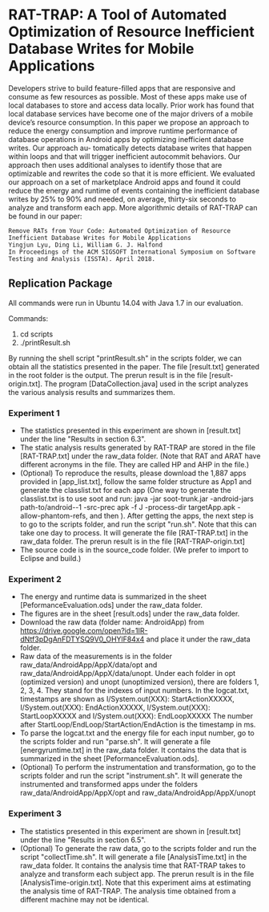 # RAT-TRAP: A Tool of Automated Optimization of Resource Inefficient Database Writes for Mobile Applications

Developers strive to build feature-filled apps that are responsive and consume as few resources as possible. Most of these apps make use of local databases to store and access data locally. Prior work has found that local database services have become one of the major drivers of a mobile device’s resource consumption. In this paper we propose an approach to reduce the energy consumption and improve runtime performance of database operations in Android apps by optimizing inefficient database writes. Our approach au- tomatically detects database writes that happen within loops and that will trigger inefficient autocommit behaviors. Our approach then uses additional analyses to identify those that are optimizable and rewrites the code so that it is more efficient. We evaluated our approach on a set of marketplace Android apps and found it could reduce the energy and runtime of events containing the inefficient database writes by 25% to 90% and needed, on average, thirty-six seconds to analyze and transform each app. More algorithmic details of RAT-TRAP can be found in our paper:

```
Remove RATs from Your Code: Automated Optimization of Resource Inefficient Database Writes for Mobile Applications
Yingjun Lyu, Ding Li, William G. J. Halfond
In Proceedings of the ACM SIGSOFT International Symposium on Software Testing and Analysis (ISSTA). April 2018.
```

## Replication Package
All commands were run in Ubuntu 14.04 with Java 1.7 in our evaluation.

Commands: 
1. cd scripts
2. ./printResult.sh

By running the shell script "printResult.sh" in the scripts folder, we can obtain all the statistics presented in the paper. The file [result.txt] generated in the root folder is the output.
The prerun result is in the file [result-origin.txt]. The program [DataCollection.java] used in the script analyzes the various analysis results and summarizes them.

### Experiment 1
- The statistics presented in this experiment are shown in [result.txt] under the line "Results in section 6.3". 
- The static analysis results generated by RAT-TRAP are stored in the file [RAT-TRAP.txt] under the raw_data folder. (Note that RAT and ARAT have different acronyms in the file. They are called HP and AHP in the file.)
- (Optional) To reproduce the results, please download the 1,887 apps provided in [app_list.txt], follow the same folder structure as App1 and generate the classlist.txt for each app (One way to generate the classlist.txt is to use soot and run: java -jar soot-trunk.jar -android-jars path-to/android--1 -src-prec apk -f J -process-dir targetApp.apk -allow-phantom-refs, and then ).
After getting the apps, the next step is to go to the scripts folder, and run the script "run.sh". Note that this can take one day to process. It will generate the file [RAT-TRAP.txt] in the raw_data folder. The prerun result is in the file [RAT-TRAP-origin.txt]
- The source code is in the source_code folder. (We prefer to import to Eclipse and build.)


### Experiment 2
- The energy and runtime data is summarized in the sheet [PeformanceEvaluation.ods] under the raw_data folder.
- The figures are in the sheet [result.ods] under the raw_data folder.
- Download the raw data (folder name: AndroidApp) from https://drive.google.com/open?id=1IR-dNtf3pDgAnFDTYSQ9V0_OHYlF84x4 and place it under the raw_data folder.
- Raw data of the measurements is in the folder raw_data/AndroidApp/AppX/data/opt and raw_data/AndroidApp/AppX/data/unopt. Under each folder in opt (optimized version) and unopt (unoptimized version), there are folders 1, 2, 3, 4. They stand for the indexes of input numbers. 
In the logcat.txt, timestamps are shown as I/System.out(XXX): StartActionXXXXX, I/System.out(XXX): EndActionXXXXX, I/System.out(XXX): StartLoopXXXXX and I/System.out(XXX): EndLoopXXXXX
The number after StartLoop/EndLoop/StartAction/EndAction is the timestamp in ms.
- To parse the logcat.txt and the energy file for each input number, go to the scripts folder and run "parse.sh". It will generate a file [energyruntime.txt] in the raw_data folder. It contains the data that is summarized in the sheet [PeformanceEvaluation.ods].
- (Optional) To perform the instrumentation and transformation, go to the scripts folder and run the script "instrument.sh". It will generate the instrumented and transformed apps under the folders 
raw_data/AndroidApp/AppX/opt and raw_data/AndroidApp/AppX/unopt

### Experiment 3
- The statistics presented in this experiment are shown in [result.txt] under the line "Results in section 6.5". 
- (Optional) To generate the raw data, go to the scripts folder and run the script "collectTime.sh". It will generate a file [AnalysisTime.txt] in the raw_data folder. It contains the analysis time that RAT-TRAP takes to analyze and transform each subject app. The prerun result is in the file [AnalysisTime-origin.txt]. Note that this experiment aims at estimating the analysis time of RAT-TRAP. The analysis time obtained from a different machine may not be identical.  
